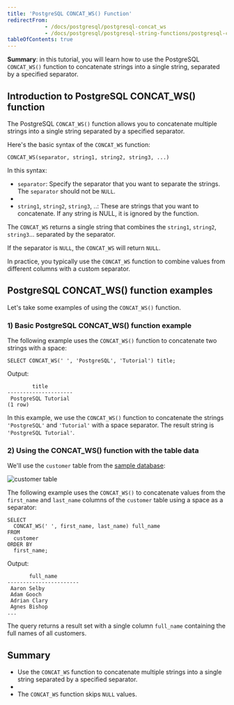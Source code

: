 ```yaml
---
title: 'PostgreSQL CONCAT_WS() Function'
redirectFrom:
            - /docs/postgresql/postgresql-concat_ws 
            - /docs/postgresql/postgresql-string-functions/postgresql-concat_ws
tableOfContents: true
---
```



**Summary**: in this tutorial, you will learn how to use the PostgreSQL `CONCAT_WS()` function to concatenate strings into a single string, separated by a specified separator.

## Introduction to PostgreSQL CONCAT_WS() function

The PostgreSQL `CONCAT_WS()` function allows you to concatenate multiple strings into a single string separated by a specified separator.

Here's the basic syntax of the `CONCAT_WS` function:

```
CONCAT_WS(separator, string1, string2, string3, ...)
```

In this syntax:

- `separator`: Specify the separator that you want to separate the strings. The `separator` should not be `NULL`.
-
- `string1`, `string2`, `string3`, ..: These are strings that you want to concatenate. If any string is NULL, it is ignored by the function.

The `CONCAT_WS` returns a single string that combines the `string1`, `string2`, `string3`... separated by the separator.

If the separator is `NULL`, the `CONCAT_WS` will return `NULL`.

In practice, you typically use the `CONCAT_WS` function to combine values from different columns with a custom separator.

## PostgreSQL CONCAT_WS() function examples

Let's take some examples of using the `CONCAT_WS()` function.

### 1) Basic PostgreSQL CONCAT_WS() function example

The following example uses the `CONCAT_WS()` function to concatenate two strings with a space:

```
SELECT CONCAT_WS(' ', 'PostgreSQL', 'Tutorial') title;
```

Output:

```
        title
---------------------
 PostgreSQL Tutorial
(1 row)
```

In this example, we use the `CONCAT_WS()` function to concatenate the strings `'PostgreSQL'` and `'Tutorial'` with a space separator. The result string is `'PostgreSQL Tutorial'`.

### 2) Using the CONCAT_WS() function with the table data

We'll use the `customer` table from the [sample database](/docs/postgresql/postgresql-getting-started/postgresql-sample-database):

![customer table](/postgresqltutorial_data/customer.png)

The following example uses the `CONCAT_WS()` to concatenate values from the `first_name` and `last_name` columns of the `customer` table using a space as a separator:

```
SELECT
  CONCAT_WS(' ', first_name, last_name) full_name
FROM
  customer
ORDER BY
  first_name;
```

Output:

```
       full_name
-----------------------
 Aaron Selby
 Adam Gooch
 Adrian Clary
 Agnes Bishop
...
```

The query returns a result set with a single column `full_name` containing the full names of all customers.

## Summary

- Use the `CONCAT_WS` function to concatenate multiple strings into a single string separated by a specified separator.
-
- The `CONCAT_WS` function skips `NULL` values.
